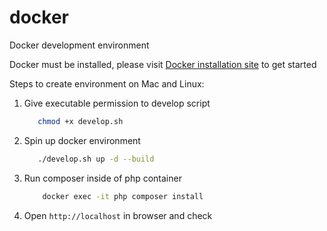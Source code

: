 # docker
Docker development environment

Docker must be installed, please visit 	[Docker installation site](https://docs.docker.com/engine/installation/) to get started


Steps to create environment on Mac and Linux:

1. Give executable permission to develop script

    ```bash
       chmod +x develop.sh
    ```
2. Spin up docker environment

    ```bash
       ./develop.sh up -d --build
    ``` 
3. Run composer inside of php container
    ```bash
        docker exec -it php composer install
    ```

5. Open ```http://localhost``` in browser and check
